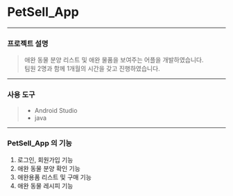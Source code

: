 # PetSell_App

---

### 프로젝트 설명
> 애완 동물 분양 리스트 및 애완 물품을 보여주는 어플을 개발하였습니다. <br>
> 팀원 2명과 함께 1개월의 시간을 갖고 진행하였습니다.

---

### 사용 도구
> + Android Studio
> + java

---

### PetSell_App 의 기능

1. 로그인, 회원가입 기능
2. 애완 동물 분양 확인 기능
3. 애완용품 리스트 및 구매 기능
4. 애완 동물 레시피 기능

